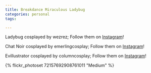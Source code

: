 ```yaml
---
title: Breakdance Miraculous Ladybug
categories: personal
tags: 

---
```


Ladybug cosplayed by wezrez; Follow them on [Instagram](https://www.instagram.com/wezrez)!

Chat Noir cosplayed by emerlingcosplay; Follow them on [Instagram](https://www.instagram.com/emerlingcosplay)!

Evillustrator cosplayed by columncosplay; Follow them on [Instagram](https://www.instagram.com/columncosplay)!

{% flickr_photoset 72157692908761011 "Medium" %}